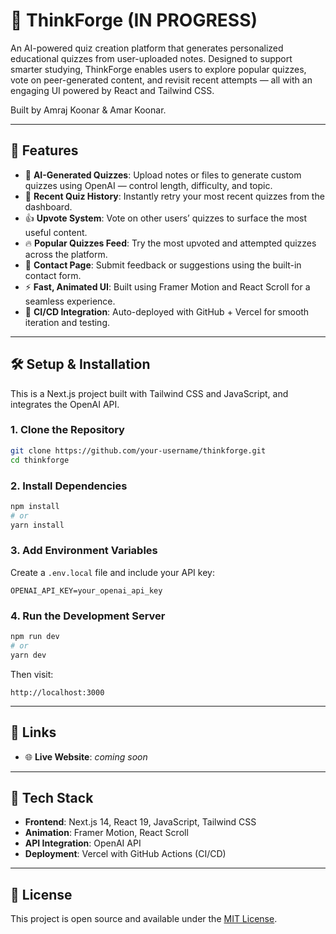 # 🧠 ThinkForge (IN PROGRESS)

An AI-powered quiz creation platform that generates personalized educational quizzes from user-uploaded notes. Designed to support smarter studying, ThinkForge enables users to explore popular quizzes, vote on peer-generated content, and revisit recent attempts — all with an engaging UI powered by React and Tailwind CSS.

Built by Amraj Koonar & Amar Koonar.

---

## 🎯 Features

- 📄 **AI-Generated Quizzes**: Upload notes or files to generate custom quizzes using OpenAI — control length, difficulty, and topic.
- 🔁 **Recent Quiz History**: Instantly retry your most recent quizzes from the dashboard.
- 👍 **Upvote System**: Vote on other users’ quizzes to surface the most useful content.
- 🔥 **Popular Quizzes Feed**: Try the most upvoted and attempted quizzes across the platform.
- 📇 **Contact Page**: Submit feedback or suggestions using the built-in contact form.
- ⚡ **Fast, Animated UI**: Built using Framer Motion and React Scroll for a seamless experience.
- 🔁 **CI/CD Integration**: Auto-deployed with GitHub + Vercel for smooth iteration and testing.

---

## 🛠️ Setup & Installation

This is a Next.js project built with Tailwind CSS and JavaScript, and integrates the OpenAI API.

### 1. **Clone the Repository**
```bash
git clone https://github.com/your-username/thinkforge.git
cd thinkforge
```

### 2. **Install Dependencies**
```bash
npm install
# or
yarn install
```

### 3. **Add Environment Variables**

Create a `.env.local` file and include your API key:
```env
OPENAI_API_KEY=your_openai_api_key
```

### 4. **Run the Development Server**
```bash
npm run dev
# or
yarn dev
```

Then visit:
```
http://localhost:3000
```

---

## 📌 Links

- 🌐 **Live Website**: *coming soon*

---

## 🧠 Tech Stack

- **Frontend**: Next.js 14, React 19, JavaScript, Tailwind CSS
- **Animation**: Framer Motion, React Scroll
- **API Integration**: OpenAI API
- **Deployment**: Vercel with GitHub Actions (CI/CD)

---

## 📄 License

This project is open source and available under the [MIT License](LICENSE).
